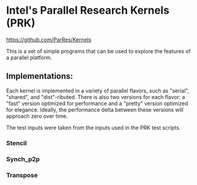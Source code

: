 # Intel's Parallel Research Kernels (PRK)

https://github.com/ParRes/Kernels

This is a set of simple programs that can be used to explore the features of a
parallel platform.


## Implementations:

Each kernel is implemented in a variety of parallel flavors, such as "serial",
"shared", and "dist"-ributed. There is also two versions for each flavor:
a "fast" version optimized for performance and a
"pretty" version optimized for elegance. Ideally, the performance delta
between these versions will approach zero over time.

The test inputs were taken from the inputs used in the PRK test scripts.

### Stencil

### Synch_p2p

### Transpose
